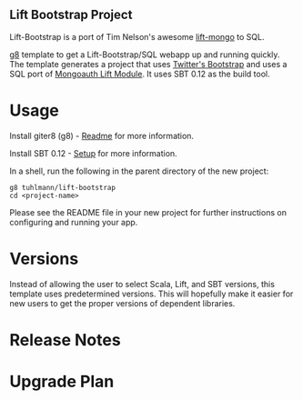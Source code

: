 Lift Bootstrap Project
----------------------

Lift-Bootstrap is a port of Tim Nelson's awesome [lift-mongo](https://github.com/eltimn/lift-mongo) to
SQL.

[g8](http://github.com/n8han/giter8) template to get a Lift-Bootstrap/SQL webapp up and running quickly.
The template generates a project that uses [Twitter's Bootstrap](http://twitter.github.com/bootstrap/)
and uses a SQL port of [Mongoauth Lift Module](https://github.com/eltimn/lift-mongoauth). It uses SBT 0.12
as the build tool.

Usage
=====

Install giter8 (g8) - [Readme](http://github.com/n8han/giter8#readme) for more information.

Install SBT 0.12 - [Setup](http://www.scala-sbt.org/release/docs/Getting-Started/Setup.html) for more information.

In a shell, run the following in the parent directory of the new project:

    g8 tuhlmann/lift-bootstrap
    cd <project-name>

Please see the README file in your new project for further instructions on configuring and running your app.

Versions
========

Instead of allowing the user to select Scala, Lift, and SBT versions, this template uses predetermined versions.
This will hopefully make it easier for new users to get the proper versions of dependent libraries.

Release Notes
=============


Upgrade Plan
============
